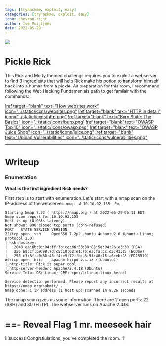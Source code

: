 ```yaml
---
tags: [tryhackme, exploit, easy]
categories: [tryhackme, exploit, easy]
icon: chevron-right
author: Ivo Muijtjens
date: 2022-05-29
---
```

![](/static/headers/picle-rick.png)

# Pickle Rick

This Rick and Morty themed challenge requires you to exploit a webserver to find 3 ingredients that will help Rick make his potion to transform himself back into a human from a pickle. As preparation for this room, I recommend following the Web Hacking Fundamentals path to get familair with the commands:

[!ref target="blank" text="How websites work" icon="../static/icons/websites.png"](https://tryhackme.com/room/howwebsiteswork)
[!ref target="blank" text="HTTP in detail" icon="../static/icons/http.png"](https://tryhackme.com/room/httpindetail)
[!ref target="blank" text="Burp Suite: The Basics" icon="../static/icons/burp.png"](https://tryhackme.com/room/burpsuitebasics)
[!ref target="blank" text="OWASP Top 10" icon="../static/icons/owasp.png"](https://tryhackme.com/room/owasptop10)
[!ref target="blank" text="OWASP Juice Shop" icon="../static/icons/juice.png"](https://tryhackme.com/room/owaspjuiceshop)
[!ref target="blank" text="Upload Vulnerabilities" icon="../static/icons/vulnerabilities.png"](https://tryhackme.com/room/uploadvulns)

---

# Writeup

### Enumeration

**What is the first ingredient Rick needs?**

First step is to start with enumeration. Let's start with a nmap scan on the IP-address of the webserver: `nmap -A 10.10.92.155 -Pn`.

    Starting Nmap 7.92 ( https://nmap.org ) at 2022-05-29 06:11 EDT
    Nmap scan report for 10.10.92.155
    Host is up (0.035s latency).
    Not shown: 998 closed tcp ports (conn-refused)
    PORT   STATE SERVICE VERSION
    22/tcp open  ssh     OpenSSH 7.2p2 Ubuntu 4ubuntu2.6 (Ubuntu Linux; protocol 2.0)
    | ssh-hostkey: 
    |   2048 ea:6b:0c:04:ff:3b:ce:b6:53:30:83:5e:94:26:e3:30 (RSA)
    |   256 b8:cf:b9:98:7d:c5:10:62:e1:76:ea:fa:cc:d5:43:95 (ECDSA)
    |_  256 c1:8f:c0:60:46:f4:e9:72:fb:e8:5f:40:15:a6:eb:98 (ED25519)
    80/tcp open  http    Apache httpd 2.4.18 ((Ubuntu))
    |_http-title: Rick is sup4r cool
    |_http-server-header: Apache/2.4.18 (Ubuntu)
    Service Info: OS: Linux; CPE: cpe:/o:linux:linux_kernel

    Service detection performed. Please report any incorrect results at https://nmap.org/submit/ .
    Nmap done: 1 IP address (1 host up) scanned in 9.26 seconds

The nmap scan gives us some information. There are 2 open ports: 22 (SSH) and 80 (HTTP). The webserver runs on Apache 2.4.18.

==- Reveal Flag 1
mr. meeseek hair
===

!!!success
Congratiulations, you've completed the room.
!!!
